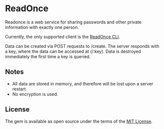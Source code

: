 # ReadOnce

Readonce is a web service for sharing passwords and other private information with exactly one person.

Currently, the only supported client is the [ReadOnce CLI](https://github.com/freerobby/readonce-client).

Data can be created via POST requests to /create. The server responds with a key, where the data can be accessed at (/:key). Data is destroyed immediately the first time a key is queried.

## Notes

* All data are stored in memory, and therefore will be lost upon a server restart.
* No encryption is used.

## License

The gem is available as open source under the terms of the [MIT License](http://opensource.org/licenses/MIT).

